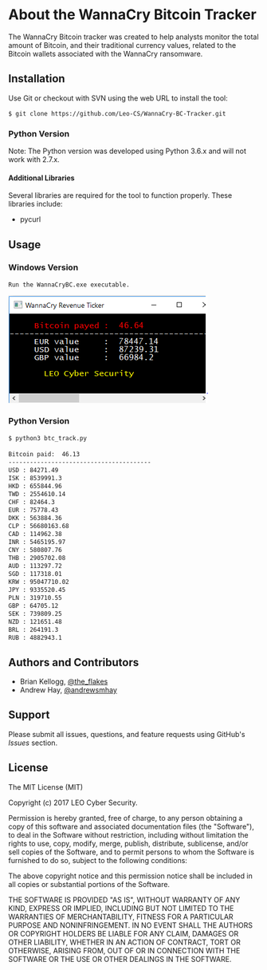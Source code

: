 # About the WannaCry Bitcoin Tracker
The WannaCry Bitcoin tracker was created to help analysts monitor the total amount of Bitcoin, and their  traditional currency values, related to the Bitcoin wallets associated with the WannaCry ransomware.

## Installation

Use Git or checkout with SVN using the web URL to install the tool:

```
$ git clone https://github.com/Leo-CS/WannaCry-BC-Tracker.git
```

### Python Version

Note: The Python version was developed using Python 3.6.x and will not work with 2.7.x.

#### Additional Libraries

Several libraries are required for the tool to function properly. These libraries include:

* pycurl

## Usage

### Windows Version
```
Run the WannaCryBC.exe executable.
```
![alt tag](./pics/wc.PNG)

### Python Version

```
$ python3 btc_track.py

Bitcoin paid:  46.13
----------------------------------------
USD : 84271.49
ISK : 8539991.3
HKD : 655844.96
TWD : 2554610.14
CHF : 82464.3
EUR : 75778.43
DKK : 563884.36
CLP : 56680163.68
CAD : 114962.38
INR : 5465195.97
CNY : 580807.76
THB : 2905702.08
AUD : 113297.72
SGD : 117318.01
KRW : 95047710.02
JPY : 9335520.45
PLN : 319710.55
GBP : 64705.12
SEK : 739809.25
NZD : 121651.48
BRL : 264191.3
RUB : 4882943.1

```

## Authors and Contributors
* Brian Kellogg, <a href="https://twitter.com/the_flakes">@the_flakes</a>
* Andrew Hay, <a href="https://twitter.com/andrewsmhay">@andrewsmhay</a>

## Support

Please submit all issues, questions, and feature requests using GitHub's _Issues_ section.

## License

The MIT License (MIT)

Copyright (c) 2017 LEO Cyber Security.

Permission is hereby granted, free of charge, to any person obtaining a copy of this software and associated documentation files (the "Software"), to deal in the Software without restriction, including without limitation the rights to use, copy, modify, merge, publish, distribute, sublicense, and/or sell copies of the Software, and to permit persons to whom the Software is furnished to do so, subject to the following conditions:

The above copyright notice and this permission notice shall be included in all copies or substantial portions of the Software.

THE SOFTWARE IS PROVIDED "AS IS", WITHOUT WARRANTY OF ANY KIND, EXPRESS OR IMPLIED, INCLUDING BUT NOT LIMITED TO THE WARRANTIES OF MERCHANTABILITY, FITNESS FOR A PARTICULAR PURPOSE AND NONINFRINGEMENT. IN NO EVENT SHALL THE AUTHORS OR COPYRIGHT HOLDERS BE LIABLE FOR ANY CLAIM, DAMAGES OR OTHER LIABILITY, WHETHER IN AN ACTION OF CONTRACT, TORT OR OTHERWISE, ARISING FROM, OUT OF OR IN CONNECTION WITH THE SOFTWARE OR THE USE OR OTHER DEALINGS IN THE SOFTWARE.
